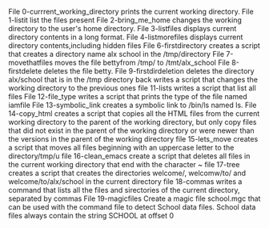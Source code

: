 File 0-currrent_working_directory prints the current working directory.
File 1-listit list the files present
File 2-bring_me_home changes the working directory to the user's home directory.
File 3-listfiles displays current directory contents in a long format.
File 4-listmorefiles displays current directory contents,including hidden files
File 6-firstdirectory creates a script that creates a directory name alx school in the /tmp/directory
File 7-movethatfiles moves the file bettyfrom /tmp/ to /tmt/alx_school
File 8-firstdelete deletes the file betty.
File 9-firstdirdeletion deletes the directory alx/school that is in the /tmp directory
back writes a script that changes the working directory to the previous ones
file 11-lists writes a script that list all files
File 12-file_type writes a script that prints the type of the file named iamfile
File 13-symbolic_link creates a symbolic link to /bin/ls named ls.
File 14-copy_html creates a script that copies all the HTML files from the current working directory to the parent of the working directory, but only copy files that did not exist in the parent of the working directory or were newer than the versions in the parent of the working directory
file 15-lets_move creates a script that moves all files beginning with an uppercase letter to the directory/tmp/u
file 16-clean_emacs create a script that deletes all files in the current working directory that end with the character ~
file 17-tree creates a script that creates the directories welcome/, welcomw/to/ and welcome/to/alx/school in the current directory
file 18-commas writes a command that lists all the files and sirectories of the current directory, separated by commas
File 19-magicfiles Create a magic file school.mgc that can be used with the command file to detect School data files. School data files always contain the string SCHOOL at offset 0

